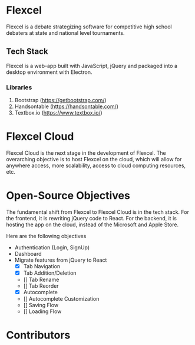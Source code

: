 # Flexcel 
Flexcel is a debate strategizing software for competitive high school debaters
at state and national level tournaments. 

## Tech Stack
Flexcel is a web-app built with JavaScript, jQuery and packaged into a desktop environment
with Electron. 
### Libraries
1. Bootstrap (https://getbootstrap.com/)
2. Handsontable (https://handsontable.com/)
3. Textbox.io (https://www.textbox.io/)

# Flexcel Cloud
Flexcel Cloud is the next stage in the development of Flexcel. The overarching objective 
is to host Flexcel on the cloud, which will allow for anywhere access, more scalability,
access to cloud computing resources, etc.

# Open-Source Objectives
The fundamental shift from Flexcel to Flexcel Cloud is in the tech stack. For the frontend, it is rewriting jQuery code to React. For the backend, it is hosting the app on the cloud, instead of the  Microsoft and Apple Store.

Here are the following objectives
- Authentication (Login, SignUp)
- Dashboard 
- Migrate features from jQuery to React
  - [x] Tab Navigation
  - [x] Tab Addition/Deletion
  - []  Tab Rename
  - []  Tab Reorder
  - [x] Autocomplete
  - []  Autocomplete Customization
  - []  Saving Flow
  - []  Loading Flow

# Contributors

